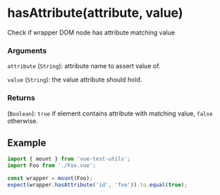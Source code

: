 # hasAttribute(attribute, value)

Check if wrapper DOM node has attribute matching value

### Arguments

`attribute` (`String`): attribute name to assert value of.

`value` (`String`): the value attribute should hold.

### Returns

(`Boolean`): `true` if element contains attribute with matching value, `false` otherwise.

## Example

```js
import { mount } from 'vue-test-utils';
import Foo from './Foo.vue';

const wrapper = mount(Foo);
expect(wrapper.hasAttribute('id', 'foo')).to.equal(true);
```
